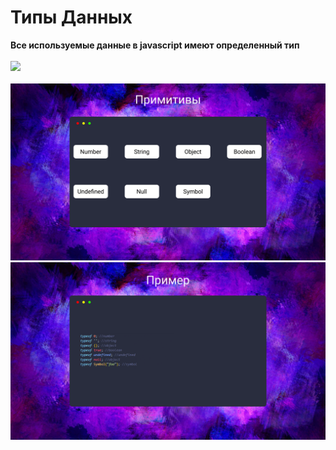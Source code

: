 # Типы Данных
**Все используемые данные в javascript имеют определенный тип** <br /> <br />
![](https://media.giphy.com/media/4FQMuOKR6zQRO/giphy.gif) <br /> <br />
![](https://github.com/MentalG/Lessons/blob/master/lesson1/materials/primitive.png) <br />
![](https://github.com/MentalG/Lessons/blob/master/lesson1/materials/types.png) <br />
